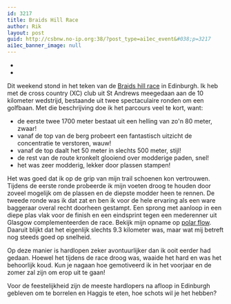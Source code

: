 ```yaml
---
id: 3217
title: Braids Hill Race
author: Rik
layout: post
guid: http://csbnw.no-ip.org:38/?post_type=ai1ec_event&#038;p=3217
ai1ec_banner_image: null
---
```

-
-
Dit weekend stond in het teken van de [Braids hill race][1] in Edinburgh. Ik heb met de cross country (XC) club uit St Andrews meegedaan aan de 10 kilometer wedstrijd, bestaande uit twee spectaculaire ronden om een golfbaan. Met die beschrijving doe ik het parcours veel te kort, want:

  * de eerste twee 1700 meter bestaat uit een helling van zo'n 80 meter, zwaar!
  * vanaf de top van de berg probeert een fantastisch uitzicht de concentratie te verstoren, wauw!
  * vanaf de top daalt het 50 meter in slechts 500 meter, stijl!
  * de rest van de route kronkelt glooiend over modderige paden, snel!
  * het was zeer modderig, lekker door plassen stampen!

Het was goed dat ik op de grip van mijn trail schoenen kon vertrouwen. Tijdens de eerste ronde probeerde ik mijn voeten droog te houden door zoveel mogelijk om de plassen en de diepste modder heen te rennen. De tweede ronde was ik dat zat en ben ik voor de hele ervaring als een ware baggeraar overal recht doorheen gestampt. Een sprong met aanloop in een diepe plas vlak voor de finish en een eindsprint tegen een mederenner uit Glasgow complementeerden de race. Bekijk mijn opname op [polar flow][2]. Daaruit blijkt dat het eigenlijk slechts 9.3 kilometer was, maar wat mij betreft nog steeds goed op snelheid.

Op deze manier is hardlopen zeker avontuurlijker dan ik ooit eerder had gedaan. Hoewel het tijdens de race droog was, waaide het hard en was het behoorlijk koud. Kun je nagaan hoe gemotiveerd ik in het voorjaar en de zomer zal zijn om erop uit te gaan!

Voor de feestelijkheid zijn de meeste hardlopers na afloop in Edinburgh gebleven om te borrelen en Haggis te eten, hoe schots wil je het hebben?

 [1]: https://www.facebook.com/events/428949130629478/
 [2]: https://flow.polar.com/training/analysis/280179519